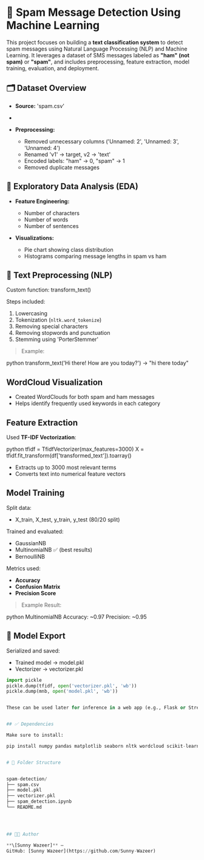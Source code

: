 
# 📧 Spam Message Detection Using Machine Learning

This project focuses on building a **text classification system** to detect spam messages using Natural Language Processing (NLP) and Machine Learning. It leverages a dataset of SMS messages labeled as **"ham" (not spam)** or **"spam"**, and includes preprocessing, feature extraction, model training, evaluation, and deployment.


## 🗂️ Dataset Overview

* **Source:** 'spam.csv'
* 
* **Preprocessing:**

  * Removed unnecessary columns ('Unnamed: 2', 'Unnamed: 3', 'Unnamed: 4')
  * Renamed 'v1' → target, v2 → 'text'
  * Encoded labels: "ham" → 0, "spam" → 1
  * Removed duplicate messages


## 🔎 Exploratory Data Analysis (EDA)

* **Feature Engineering:**

  * Number of characters
  * Number of words
  * Number of sentences

* **Visualizations:**

  * Pie chart showing class distribution
  * Histograms comparing message lengths in spam vs ham


## 🧼 Text Preprocessing (NLP)

Custom function: transform_text()

Steps included:

1. Lowercasing
2. Tokenization (`nltk.word_tokenize`)
3. Removing special characters
4. Removing stopwords and punctuation
5. Stemming using 'PorterStemmer'

> Example:

python
transform_text('Hi there! How are you today?') → "hi there today"

##  WordCloud Visualization

* Created WordClouds for both spam and ham messages
* Helps identify frequently used keywords in each category



## Feature Extraction

Used **TF-IDF Vectorization**:

  python
tfidf = TfidfVectorizer(max_features=3000)
X = tfidf.fit_transform(df['transformed_text']).toarray()


* Extracts up to 3000 most relevant terms
* Converts text into numerical feature vectors


## Model Training

Split data:

* X_train, X_test, y_train, y_test (80/20 split)

Trained and evaluated:

* GaussianNB
* MultinomialNB ✅ (best results)
* BernoulliNB

Metrics used:

* **Accuracy**
* **Confusion Matrix**
* **Precision Score**

> Example Result:

  python
MultinomialNB
Accuracy: ~0.97
Precision: ~0.95


## 📂 Model Export

Serialized and saved:

* Trained model → model.pkl
* Vectorizer → vectorizer.pkl

```python
import pickle
pickle.dump(tfidf, open('vectorizer.pkl', 'wb'))
pickle.dump(mnb, open('model.pkl', 'wb'))


These can be used later for inference in a web app (e.g., Flask or Streamlit).


## ✅ Dependencies

Make sure to install:

pip install numpy pandas matplotlib seaborn nltk wordcloud scikit-learn


# 📂 Folder Structure


spam-detection/
├── spam.csv
├── model.pkl
├── vectorizer.pkl
├── spam_detection.ipynb
└── README.md




## 👨‍💻 Author

**\[Sunny Wazeer]** – 
GitHub: [Sunny Wazeer](https://github.com/Sunny-Wazeer)
